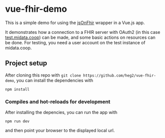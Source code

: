 # vue-fhir-demo
This is a simple demo for using the [jsOnFhir](https://www.npmjs.com/package/@i4mi/js-on-fhir) wrapper in a Vue.js app.

It demonstrates how a connection to a FHIR server with OAuth2 (in this case [test.midata.coop](https://test.midata.coop)) can be made, and some basic actions on resources can be done. For testing, you need a user account on the test instance of midata.coop.

## Project setup
After cloning this repo with `git clone https://github.com/heg2/vue-fhir-demo`, you can install the dependencies with
```
npm install
```

### Compiles and hot-reloads for development
After installing the depencies, you can run the app with
```
npm run dev
```
and then point your browser to the displayed local url.
